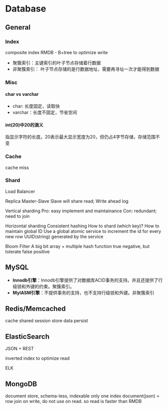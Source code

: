 # Database

## General 

### Index 

composite index RMDB - B+tree to optimize write

* 聚簇索引：主键索引的叶子节点存储着行数据
* 非聚簇索引： 叶子节点存储的是行数据地址，需要再寻址一次才能得到数据

### Misc

#### char vs varchar

* char: 长度固定，读取快
* varchar：长度不固定，节省空间

#### int\(20\)中20的涵义

指显示字符的长度。20表示最大显示宽度为20，但仍占4字节存储，存储范围不变

### Cache 

cache miss 

### Shard

Load Balancer 

Replica Master-Slave Slave will share read; Write ahead log 

Vertical sharding Pro: easy implement and maintainance Con: redundant; need to join 

Horizontal sharding Consistent hashing How to shard \(which key\)? How to maintain global ID Use a global atomic service to increment the id for every new row UUID\(string\) generated by the service 

Bloom Filter A big bit array + multiple hash function true negative, but tolerate false positive  

## MySQL

* **Innodb引擎**：Innodb引擎提供了对数据库ACID事务的支持。并且还提供了行级锁和外键的约束。聚簇索引。
* **MyIASM引擎**：不提供事务的支持，也不支持行级锁和外键。非聚簇索引

## Redis/Memcached 

cache shared session store data persist

## ElasticSearch

JSON + REST

inverted index to optimize read 

ELK

## MongoDB

document store, schema-less, indexable only one index document\(json\) = row join on write, do not use on read. so read is faster than RMDB

